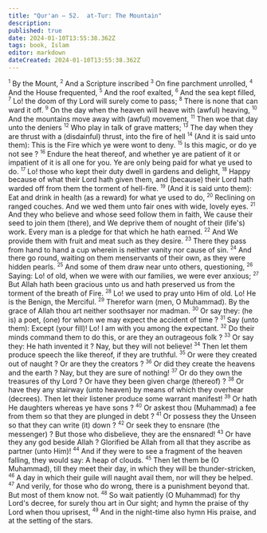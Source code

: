```yaml
---
title: "Qur'an — 52.  at-Tur: The Mountain"
description: 
published: true
date: 2024-01-10T13:55:38.362Z
tags: book, Islam
editor: markdown
dateCreated: 2024-01-10T13:55:38.362Z
---
```




<span id="v1"><sup><small>1</small></sup></span>  By the Mount,
<span id="v2"><sup><small>2</small></sup></span>  And a Scripture inscribed
<span id="v3"><sup><small>3</small></sup></span>  On fine parchment unrolled,
<span id="v4"><sup><small>4</small></sup></span>  And the House frequented,
<span id="v5"><sup><small>5</small></sup></span>  And the roof exalted,
<span id="v6"><sup><small>6</small></sup></span>  And the sea kept filled,
<span id="v7"><sup><small>7</small></sup></span>  Lo! the doom of thy Lord will surely come to pass;
<span id="v8"><sup><small>8</small></sup></span>  There is none that can ward it off.
<span id="v9"><sup><small>9</small></sup></span>  On the day when the heaven will heave with (awful) heaving,
<span id="v10"><sup><small>10</small></sup></span>  And the mountains move away with (awful) movement,
<span id="v11"><sup><small>11</small></sup></span>  Then woe that day unto the deniers
<span id="v12"><sup><small>12</small></sup></span>  Who play in talk of grave matters;
<span id="v13"><sup><small>13</small></sup></span>  The day when they are thrust with a (disdainful) thrust, into the fire of hell
<span id="v14"><sup><small>14</small></sup></span>  (And it is said unto them): This is the Fire which ye were wont to deny.
<span id="v15"><sup><small>15</small></sup></span>  Is this magic, or do ye not see ?
<span id="v16"><sup><small>16</small></sup></span>  Endure the heat thereof, and whether ye are patient of it or impatient of it is all one for you. Ye are only being paid for what ye used to do.
<span id="v17"><sup><small>17</small></sup></span>  Lo! those who kept their duty dwell in gardens and delight,
<span id="v18"><sup><small>18</small></sup></span>  Happy because of what their Lord hath given them, and (because) their Lord hath warded off from them the torment of hell-fire.
<span id="v19"><sup><small>19</small></sup></span>  (And it is said unto them): Eat and drink in health (as a reward) for what ye used to do,
<span id="v20"><sup><small>20</small></sup></span>  Reclining on ranged couches. And we wed them unto fair ones with wide, lovely eyes.
<span id="v21"><sup><small>21</small></sup></span>  And they who believe and whose seed follow them in faith, We cause their seed to join them (there), and We deprive them of nought of their (life's) work. Every man is a pledge for that which he hath earned.
<span id="v22"><sup><small>22</small></sup></span>  And We provide them with fruit and meat such as they desire.
<span id="v23"><sup><small>23</small></sup></span>  There they pass from hand to hand a cup wherein is neither vanity nor cause of sin.
<span id="v24"><sup><small>24</small></sup></span>  And there go round, waiting on them menservants of their own, as they were hidden pearls.
<span id="v25"><sup><small>25</small></sup></span>  And some of them draw near unto others, questioning,
<span id="v26"><sup><small>26</small></sup></span>  Saying: Lo! of old, when we were with our families, we were ever anxious;
<span id="v27"><sup><small>27</small></sup></span>  But Allah hath been gracious unto us and hath preserved us from the torment of the breath of Fire.
<span id="v28"><sup><small>28</small></sup></span>  Lo! we used to pray unto Him of old. Lo! He is the Benign, the Merciful.
<span id="v29"><sup><small>29</small></sup></span>  Therefor warn (men, O Muhammad). By the grace of Allah thou art neither soothsayer nor madman.
<span id="v30"><sup><small>30</small></sup></span>  Or say they: (he is) a poet, (one) for whom we may expect the accident of time ?
<span id="v31"><sup><small>31</small></sup></span>  Say (unto them): Except (your fill)! Lo! I am with you among the expectant.
<span id="v32"><sup><small>32</small></sup></span>  Do their minds command them to do this, or are they an outrageous folk ?
<span id="v33"><sup><small>33</small></sup></span>  Or say they: He hath invented it ? Nay, but they will not believe!
<span id="v34"><sup><small>34</small></sup></span>  Then let them produce speech the like thereof, if they are truthful.
<span id="v35"><sup><small>35</small></sup></span>  Or were they created out of naught ? Or are they the creators ?
<span id="v36"><sup><small>36</small></sup></span>  Or did they create the heavens and the earth ? Nay, but they are sure of nothing!
<span id="v37"><sup><small>37</small></sup></span>  Or do they own the treasures of thy Lord ? Or have they been given charge (thereof) ?
<span id="v38"><sup><small>38</small></sup></span>  Or have they any stairway (unto heaven) by means of which they overhear (decrees). Then let their listener produce some warrant manifest!
<span id="v39"><sup><small>39</small></sup></span>  Or hath He daughters whereas ye have sons ?
<span id="v40"><sup><small>40</small></sup></span>  Or askest thou (Muhammad) a fee from them so that they are plunged in debt ?
<span id="v41"><sup><small>41</small></sup></span>  Or possess they the Unseen so that they can write (it) down ?
<span id="v42"><sup><small>42</small></sup></span>  Or seek they to ensnare (the messenger) ? But those who disbelieve, they are the ensnared!
<span id="v43"><sup><small>43</small></sup></span>  Or have they any god beside Allah ? Glorified be Allah from all that they ascribe as partner (unto Him)!
<span id="v44"><sup><small>44</small></sup></span>  And if they were to see a fragment of the heaven falling, they would say: A heap of clouds.
<span id="v45"><sup><small>45</small></sup></span>  Then let them be (O Muhammad), till they meet their day, in which they will be thunder-stricken,
<span id="v46"><sup><small>46</small></sup></span>  A day in which their guile will naught avail them, nor will they be helped.
<span id="v47"><sup><small>47</small></sup></span>  And verily, for those who do wrong, there is a punishment beyond that. But most of them know not.
<span id="v48"><sup><small>48</small></sup></span>  So wait patiently (O Muhammad) for thy Lord's decree, for surely thou art in Our sight; and hymn the praise of thy Lord when thou uprisest,
<span id="v49"><sup><small>49</small></sup></span>  And in the night-time also hymn His praise, and at the setting of the stars.